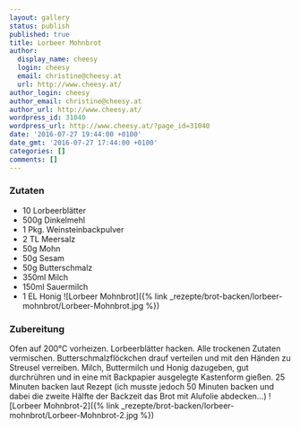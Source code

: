 ```yaml
---
layout: gallery
status: publish
published: true
title: Lorbeer Mohnbrot
author:
  display_name: cheesy
  login: cheesy
  email: christine@cheesy.at
  url: http://www.cheesy.at/
author_login: cheesy
author_email: christine@cheesy.at
author_url: http://www.cheesy.at/
wordpress_id: 31040
wordpress_url: http://www.cheesy.at/?page_id=31040
date: '2016-07-27 19:44:00 +0100'
date_gmt: '2016-07-27 17:44:00 +0100'
categories: []
comments: []
---
```

### Zutaten
* 10 Lorbeerblätter
* 500g Dinkelmehl
* 1 Pkg. Weinsteinbackpulver
* 2 TL Meersalz
* 50g Mohn
* 50g Sesam
* 50g Butterschmalz
* 350ml Milch
* 150ml Sauermilch
* 1 EL Honig
![Lorbeer Mohnbrot]({% link _rezepte/brot-backen/lorbeer-mohnbrot/Lorbeer-Mohnbrot.jpg %})
### Zubereitung
Ofen auf 200°C vorheizen. Lorbeerblätter hacken. Alle trockenen Zutaten vermischen. Butterschmalzflöckchen drauf verteilen und mit den Händen zu Streusel verreiben. Milch, Buttermilch und Honig dazugeben, gut durchrühren und in eine mit Backpapier ausgelegte Kastenform gießen. 25 Minuten backen laut Rezept (ich musste jedoch 50 Minuten backen und dabei die zweite Hälfte der Backzeit das Brot mit Alufolie abdecken...)
![Lorbeer Mohnbrot-2]({% link _rezepte/brot-backen/lorbeer-mohnbrot/Lorbeer-Mohnbrot-2.jpg %})
